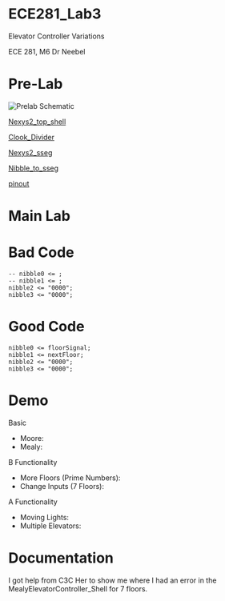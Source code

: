 ECE281_Lab3
===========

Elevator Controller Variations

ECE 281, M6 Dr Neebel

Pre-Lab
===========

![Prelab Schematic](https://github.com/KyleJonas/ECE281_Lab3/blob/master/Prelab_Schematic.PNG?raw=true "Image")

[Nexys2_top_shell](https://github.com/KyleJonas/ECE281_Lab3/blob/master/Nexys2_top_shell.vhd)

[Clook_Divider](https://github.com/KyleJonas/ECE281_Lab3/blob/master/Clock_Divider.vhd)

[Nexys2_sseg](https://github.com/KyleJonas/ECE281_Lab3/blob/master/nexys2_sseg.vhd)

[Nibble_to_sseg](https://github.com/KyleJonas/ECE281_Lab3/blob/master/nibble_to_sseg.vhd)

[pinout](https://github.com/KyleJonas/ECE281_CE3/blob/master/MooreElevatorController_Shell.vhd)


Main Lab
===========

Bad Code
===========
```
-- nibble0 <= ;
-- nibble1 <= ;
nibble2 <= "0000";
nibble3 <= "0000";
```

Good Code
===========
```
nibble0 <= floorSignal;
nibble1 <= nextFloor;
nibble2 <= "0000";
nibble3 <= "0000";
```

Demo
===========
Basic
* Moore:
* Mealy:

B Functionality
* More Floors (Prime Numbers):
* Change Inputs (7 Floors):

A Functionality
* Moving Lights:
* Multiple Elevators:


Documentation
===========

I got help from C3C Her to show me where I had an error in the MealyElevatorController_Shell for 7 floors.


